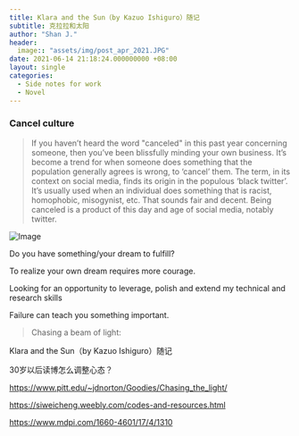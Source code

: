 ```yaml
---
title: Klara and the Sun（by Kazuo Ishiguro）随记
subtitle: 克拉拉和太阳
author: "Shan J."
header:
  image:: "assets/img/post_apr_2021.JPG"
date: 2021-06-14 21:18:24.000000000 +08:00
layout: single
categories:
  - Side notes for work
  - Novel
---
```


### Cancel culture

> If you haven’t heard the word "canceled" in this past year concerning someone, then you’ve been blissfully minding your own business. It’s become a trend for when someone does something that the population generally agrees is wrong, to ‘cancel’ them. The term, in its context on social media, finds its origin in the populous ‘black twitter’. It’s usually used when an individual does something that is racist, homophobic, misogynist, etc.  That sounds fair and decent. Being canceled is a product of this day and age of social media, notably twitter.

![Image](https://pbs.twimg.com/media/E18FdvHWUAEbZQU?format=jpg&name=small)

Do you have something/your dream to fulfill?

To realize your own dream requires more courage.




Looking for an opportunity to leverage, polish and extend my technical and research skills


Failure can teach you something important.

> Chasing a beam of light:

Klara and the Sun（by Kazuo Ishiguro）随记

30岁以后读博怎么调整心态？



https://www.pitt.edu/~jdnorton/Goodies/Chasing_the_light/

https://siweicheng.weebly.com/codes-and-resources.html

https://www.mdpi.com/1660-4601/17/4/1310
